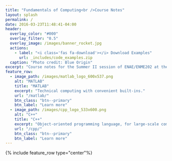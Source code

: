 ```yaml
---
title: "Fundamentals of Computing<br />Course Notes"
layout: splash
permalink: /
date: 2016-03-23T11:48:41-04:00
header:
  overlay_color: "#000"
  overlay_filter: "0.5"
  overlay_image: /images/banner_rocket.jpg
  actions:
    - label: "<i class='fas fa-download'></i> Download Examples"
      url: _includes/code_examples.zip
  caption: "Photo credit: Blue Origin"
excerpt: "Course notes for the Summer II session of ENAE/ENME202 at the University of Maryland."
feature_row:
  - image_path: /images/matlab_logo_600x537.png
    alt: "MATLAB"
    title: "MATLAB"
    excerpt: "Technical computing with convenient built-ins."
    url: "/matlab/"
    btn_class: "btn--primary"
    btn_label: "Learn more"
  - image_path: /images/cpp_logo_533x600.png
    alt: "C++"
    title: "C++"
    excerpt: "Object-oriented programming language, for large-scale computing and embedded software."
    url: "/cpp/"
    btn_class: "btn--primary"
    btn_label: "Learn more"   
---
```


{% include feature_row type="center"%}
